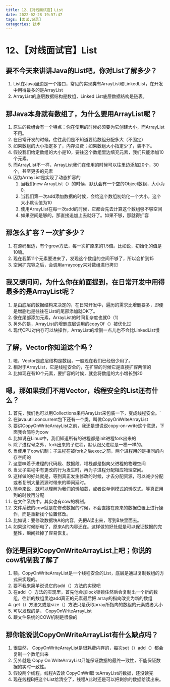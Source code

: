 ```yaml
---
title: 12、【对线面试官】List
date: 2022-02-28 19:57:47
tags: [面试,记录]
categories: 技术
---
```

# 12、【对线面试官】List

## 要不今天来讲讲Java的List吧，你对List了解多少？

1. List在Java里边是一个接口，常见的实现类有ArrayList和LinkedList，在开发中用得最多的是ArrayList
2. ArrayList的底层数据结构是数组，Linked List底层数据结构是链表。

## 那Java本身就有数组了，为什么要用ArrayList呢？

1. 原生的数组会有一个特点：你在使用的时候必须要为它创建大小，而ArrayList不用。
2. 在日常开发的时候，往往我们是不知道要给数组分配多大（不固定）
3. 如果数组的大小指定多了，内存浪费；如果数组大小指定少了，装不下。
4. 假设我们给定数组的大小是10，要往这个数组里边填充元素，我们只能添加10个元素。
5. 而ArrayList不一样，ArrayList我们在使用的时候可以往里边添加20个，30个，甚至更多的元素
6. 因为ArrayList是实现了动态扩容的
   1. 当我们new ArrayList（）的时候，默认会有一个空的Object数组，大小为0。
   2. 当我们第一次add添加数据的时候，会给这个数组初始化一个大小，这个大小默认值为10
   3. 使用ArrayList在每一次add的时候，它都会先去计算这个数组够不够空间
   4. 如果空间是够的，那直接追加上去就好了。如果不够，那就得扩容

## 那怎么扩容？一次扩多少？

1. 在源码里边，有个grow方法，每一次扩原来的1.5倍。比如说，初始化的值是10嘛。
2. 现在我第11个元素要进来了，发现这个数组的空间不够了，所以会扩到15
3. 空间扩完容之后，会调用arraycopy来对数组进行拷贝

## 我又想问问，为什么你在前面提到，在日常开发中用得最多的是ArrayList呢？

1. 是由底层的数据结构来决定的，在日常开发中，遍历的需求比增删要多，即便是增删也是往往在List的尾部添加就OK了。
2. 像在尾部添加元素，ArrayList的时间复杂度也就O（1）
3. 另外的是，ArrayList的增删底层调用的copyOf（）被优化过
4. 现代CPU对内存可以块操作，ArrayList的增删一点儿也不会比LinkedList慢

## 了解，Vector你知道这个吗？

1. 嗯，Vector是底层结构是数组，一般现在我们已经很少用了。
2. 相对于ArrayList，它是线程安全的，在扩容的时候它是直接扩容两倍的
3. 比如现在有10个元素，要扩容的时候，就会将数组的大小增长到20

## 嗯，那如果我们不用Vector，线程安全的List还有什么？

1. 首先，我们也可以用Collections来将ArayList来包装一下，变成线程安全。`
2. 在java.util.concurrent包下还有一个类，叫做CopyOnWriteArrayList
3. 要讲CopyOnWriteArrayList之前，我还是想说说copy-on-write这个意思，下面我会简称为cow
4. 比如说在Linux中，我们知道所有的进程都是init进程fork出来的
5. 除了进程号之外，fork出来的子进程，默认跟父进程是一模一样的。
6. 当使用了cow机制；子进程在被fork之后exec之前，两个进程用的是相同的内存空间的
7. 这意味着子进程的代码段、数据段、堆栈都是指向父进程的物理空间
8. 当父子进程中有更改的行为发生时，再为子进程分配相应物理空间。
9. 这样做的好处就是，等到真正发生修改的时候，才去分配资源，可以减少分配或者复制大量资源时带来的瞬间延时。
10. 简单来说，就可以理解为我们的懒加载，或者说单例模式的懒汉式。等真正用到的时候再分配
11. 在文件系统中，其实也有cow的机制。
12. 文件系统的cow就是在修改数据的时候，不会直接在原来的数据位置上进行操作，而是重新找个位置修改。
13. 比如说：要修改数据块A的内容，先把A读出来，写到B块里面去。
14. 如果这时候断电了，原来A的内容还在。这样做的好处就是可以保证数据的完整性，瞬间挂掉了容易恢复。

## 你还是回到CopyOnWriteArrayList上吧；你说的cow机制我了解了

1. 额。CopyOnWriteArrayList是一个线程安全的List，底层是通过复制数组的方式来实现的。
2. 要不我来简单说说它的add（）方法的实现吧
3. 在add（）方法的实现里，首先他会加lock锁锁住然后会复制出一个新的数组，往新的数组里边add真正的元素最后把 array的指向改变为新的数组
4. get（）方法又或是size（）方法只是获取array所指向的数组的元素或者大小
5. 可以发现的是， CopyOnWriteArrayList
6. 跟文件系统的COW机制是很像的

## 那你能说说CopyOnWriteArrayList有什么缺点吗？

1. 很显然， CopyOnWriteArrayList是很耗费内存的，每次set（）add（）都会复制一个数组出来
2. 另外就是 Copy On WriteArrayList只能保证数据的最终一致性，不能保证数据的实时一致性。
3. 假设两个线程，线程A去读 CopyOnWri取 teArrayList的数据，还没读完
4. 现在线程B把这个List给清空了，线程A此时还是可以把剩余的数据给读出来。